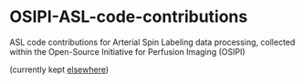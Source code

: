 # OSIPI-ASL-code-contributions
ASL code contributions  for Arterial Spin Labeling data processing, collected within the Open-Source Initiative for Perfusion Imaging (OSIPI)

(currently kept [elsewhere](https://github.com/pcasl/asl))
